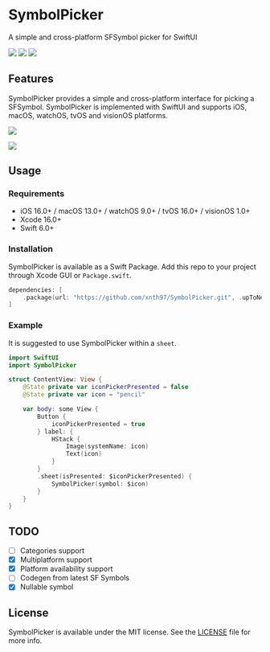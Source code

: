 # SymbolPicker

A simple and cross-platform SFSymbol picker for SwiftUI

![](https://img.shields.io/badge/license-MIT-green)
![](https://img.shields.io/badge/platforms-iOS%20%7C%20macOS%20%7C%20watchOS%20%7C%20tvOS%20%7C%20visionOS-blue)
![](https://img.shields.io/github/v/release/xnth97/SymbolPicker?color=red)

## Features

SymbolPicker provides a simple and cross-platform interface for picking a SFSymbol. SymbolPicker is implemented with SwiftUI and supports iOS, macOS, watchOS, tvOS and visionOS platforms.

![](/Screenshots/demo.png)

![](/Screenshots/xros.png)

## Usage

### Requirements

* iOS 16.0+ / macOS 13.0+ / watchOS 9.0+ / tvOS 16.0+ / visionOS 1.0+
* Xcode 16.0+
* Swift 6.0+

### Installation

SymbolPicker is available as a Swift Package. Add this repo to your project through Xcode GUI or `Package.swift`.

```swift
dependencies: [
    .package(url: "https://github.com/xnth97/SymbolPicker.git", .upToNextMajor(from: "1.6.0"))
]
```

### Example

It is suggested to use SymbolPicker within a `sheet`.

```swift
import SwiftUI
import SymbolPicker

struct ContentView: View {
    @State private var iconPickerPresented = false
    @State private var icon = "pencil"

    var body: some View {
        Button {
            iconPickerPresented = true
        } label: {
            HStack {
                Image(systemName: icon)
                Text(icon)
            }
        }
        .sheet(isPresented: $iconPickerPresented) {
            SymbolPicker(symbol: $icon)
        }
    }
}
```

## TODO

- [ ] Categories support
- [x] Multiplatform support
- [x] Platform availability support
- [ ] Codegen from latest SF Symbols
- [x] Nullable symbol

## License

SymbolPicker is available under the MIT license. See the [LICENSE](LICENSE) file for more info.
